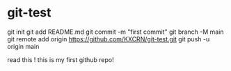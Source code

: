 # git-test
git init
git add README.md
git commit -m "first commit"
git branch -M main
git remote add origin https://github.com/KXCRN/git-test.git
git push -u origin main


read this !
this is my first github repo!
